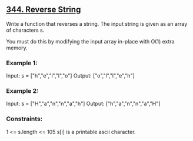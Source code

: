 ## [344. Reverse String](https://leetcode.com/problems/reverse-string/)

Write a function that reverses a string. The input string is given as an array of characters s.

You must do this by modifying the input array in-place with O(1) extra memory.

 

### Example 1:

Input: s = ["h","e","l","l","o"]
Output: ["o","l","l","e","h"]

### Example 2:

Input: s = ["H","a","n","n","a","h"]
Output: ["h","a","n","n","a","H"]
 

### Constraints:

1 <= s.length <= 105
s[i] is a printable ascii character.
